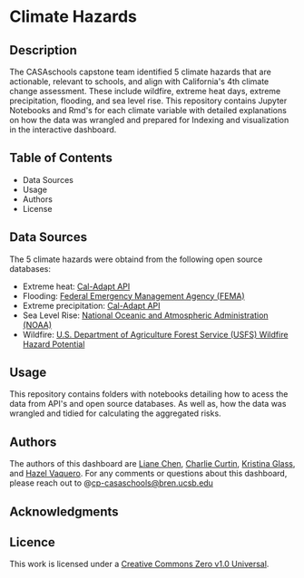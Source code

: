 # Climate Hazards

## Description
The CASAschools capstone team identified 5 climate hazards that are actionable, relevant to schools, and align with California's 4th climate change assessment. These include wildfire, extreme heat days, extreme precipitation, flooding, and sea level rise. This repository contains Jupyter Notebooks and Rmd's for each climate variable with detailed explanations on how the data was wrangled and prepared for Indexing and visualization in the interactive dashboard. 

## Table of Contents
- Data Sources
- Usage
- Authors
- License
  
## Data Sources
The 5 climate hazards were obtaind from the following open source databases:
- Extreme heat: [Cal-Adapt API](https://github.com/berkeley-gif/caladapt-docs)
- Flooding: [Federal Emergency Management Agency (FEMA)](https://hazards-fema.maps.arcgis.com/apps/webappviewer/index.html?id=8b0adb51996444d4879338b5529aa9cd)
- Extreme precipitation: [Cal-Adapt API](https://github.com/berkeley-gif/caladapt-docs)
- Sea Level Rise: [National Oceanic and Atmospheric Administration (NOAA)](https://www.climate.gov/maps-data/dataset/sea-level-rise-map-viewer)
- Wildfire: [U.S. Department of Agriculture Forest Service (USFS) Wildfire Hazard Potential](https://www.firelab.org/project/wildfire-hazard-potential)


## Usage

This repository contains folders with notebooks detailing how to acess the data from API's and open source databases. As well as, how the data was wrangled and tidied for calculating the aggregated risks.   



## Authors 
The authors of this dashboard are [Liane Chen](https://github.com/lchenhub), [Charlie Curtin](https://github.com/charliecurtin1), [Kristina Glass](https://github.com/kristinaglass), and [Hazel Vaquero](https://github.com/hazelvaq). For any comments or questions about this dashboard, please reach out to @cp-casaschools@bren.ucsb.edu
## Acknowledgments


## Licence
This work is licensed under a [Creative Commons Zero v1.0 Universal](https://creativecommons.org/publicdomain/zero/1.0/deed.en).


